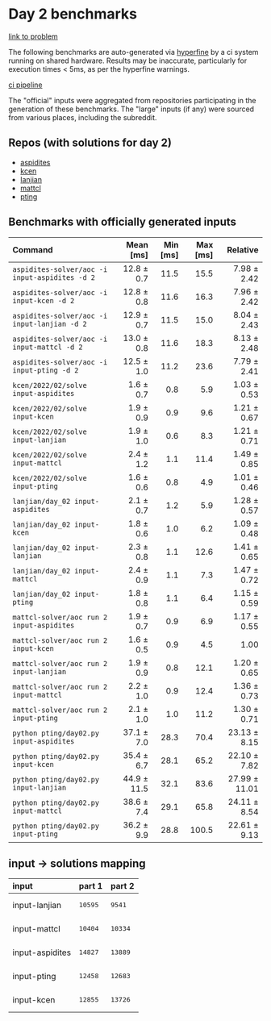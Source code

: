 # Day 2 benchmarks

[link to problem](http://adventofcode.com/2022/day/2)

The following benchmarks are auto-generated via [hyperfine](https://github.com/sharkdp/hyperfine) by a ci system running on shared hardware. Results may be inaccurate, particularly for execution times < 5ms, as per the hyperfine warnings.

[ci pipeline](http://ci.papercode.net:8080/teams/aoc2022/pipelines/aoc-compare-2022)

The "official" inputs were aggregated from repositories participating in the generation of these benchmarks. The "large" inputs (if any) were sourced from various places, including the subreddit.

## Repos (with solutions for day 2)


- [aspidites](https://github.com/aspidites/aoc2022)
- [kcen](https://github.com/kcen/AdventOfCode)
- [lanjian](https://github.com/LanJian/aoc-2022)
- [mattcl](https://github.com/mattcl/aoc2022)
- [pting](https://github.com/pting/aoc2022)

## Benchmarks with officially generated inputs
| Command | Mean [ms] | Min [ms] | Max [ms] | Relative |
|:---|---:|---:|---:|---:|
| `aspidites-solver/aoc -i input-aspidites -d 2` | 12.8 ± 0.7 | 11.5 | 15.5 | 7.98 ± 2.42 |
| `aspidites-solver/aoc -i input-kcen -d 2` | 12.8 ± 0.8 | 11.6 | 16.3 | 7.96 ± 2.42 |
| `aspidites-solver/aoc -i input-lanjian -d 2` | 12.9 ± 0.7 | 11.5 | 15.0 | 8.04 ± 2.43 |
| `aspidites-solver/aoc -i input-mattcl -d 2` | 13.0 ± 0.8 | 11.6 | 18.3 | 8.13 ± 2.48 |
| `aspidites-solver/aoc -i input-pting -d 2` | 12.5 ± 1.0 | 11.2 | 23.6 | 7.79 ± 2.41 |
| `kcen/2022/02/solve input-aspidites` | 1.6 ± 0.7 | 0.8 | 5.9 | 1.03 ± 0.53 |
| `kcen/2022/02/solve input-kcen` | 1.9 ± 0.9 | 0.9 | 9.6 | 1.21 ± 0.67 |
| `kcen/2022/02/solve input-lanjian` | 1.9 ± 1.0 | 0.6 | 8.3 | 1.21 ± 0.71 |
| `kcen/2022/02/solve input-mattcl` | 2.4 ± 1.2 | 1.1 | 11.4 | 1.49 ± 0.85 |
| `kcen/2022/02/solve input-pting` | 1.6 ± 0.6 | 0.8 | 4.9 | 1.01 ± 0.46 |
| `lanjian/day_02 input-aspidites` | 2.1 ± 0.7 | 1.2 | 5.9 | 1.28 ± 0.57 |
| `lanjian/day_02 input-kcen` | 1.8 ± 0.6 | 1.0 | 6.2 | 1.09 ± 0.48 |
| `lanjian/day_02 input-lanjian` | 2.3 ± 0.8 | 1.1 | 12.6 | 1.41 ± 0.65 |
| `lanjian/day_02 input-mattcl` | 2.4 ± 0.9 | 1.1 | 7.3 | 1.47 ± 0.72 |
| `lanjian/day_02 input-pting` | 1.8 ± 0.8 | 1.1 | 6.4 | 1.15 ± 0.59 |
| `mattcl-solver/aoc run 2 input-aspidites` | 1.9 ± 0.7 | 0.9 | 6.9 | 1.17 ± 0.55 |
| `mattcl-solver/aoc run 2 input-kcen` | 1.6 ± 0.5 | 0.9 | 4.5 | 1.00 |
| `mattcl-solver/aoc run 2 input-lanjian` | 1.9 ± 0.9 | 0.8 | 12.1 | 1.20 ± 0.65 |
| `mattcl-solver/aoc run 2 input-mattcl` | 2.2 ± 1.0 | 0.9 | 12.4 | 1.36 ± 0.73 |
| `mattcl-solver/aoc run 2 input-pting` | 2.1 ± 1.0 | 1.0 | 11.2 | 1.30 ± 0.71 |
| `python pting/day02.py input-aspidites` | 37.1 ± 7.0 | 28.3 | 70.4 | 23.13 ± 8.15 |
| `python pting/day02.py input-kcen` | 35.4 ± 6.7 | 28.1 | 65.2 | 22.10 ± 7.82 |
| `python pting/day02.py input-lanjian` | 44.9 ± 11.5 | 32.1 | 83.6 | 27.99 ± 11.01 |
| `python pting/day02.py input-mattcl` | 38.6 ± 7.4 | 29.1 | 65.8 | 24.11 ± 8.54 |
| `python pting/day02.py input-pting` | 36.2 ± 9.9 | 28.8 | 100.5 | 22.61 ± 9.13 |

## input -> solutions mapping
|input|part 1|part 2|
|:---|:---|:---|
|input-lanjian|<pre>10595</pre>|<pre>9541</pre>|
|input-mattcl|<pre>10404</pre>|<pre>10334</pre>|
|input-aspidites|<pre>14827</pre>|<pre>13889</pre>|
|input-pting|<pre>12458</pre>|<pre>12683</pre>|
|input-kcen|<pre>12855</pre>|<pre>13726</pre>|
